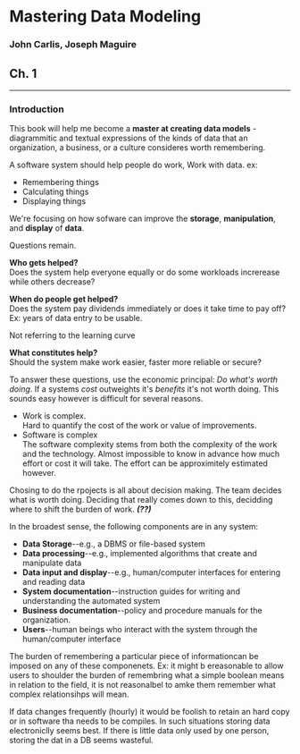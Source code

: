 # Mastering Data Modeling

### John Carlis, Joseph Maguire

## Ch. 1

----

### Introduction

This book will help me become a **master at creating data models** - diagrammitic and textual expressions of the kinds of data that an organization, a business, or a culture consideres worth remembering.

A software system should help people do work, Work with data. ex:

- Remembering things
- Calculating things
- Displaying things

We're focusing on how sofware can improve the **storage**, **manipulation**, and **display** of **data**.

Questions remain.

**Who gets helped?**  
Does the system help everyone equally or do some workloads increrease while others decrease?

**When do people get helped?**  
Does the system pay dividends immediately or does it take time to pay off? Ex: years of data entry to be usable.

Not referring to the learning curve

**What constitutes help?**  
Should the system make work easier, faster more reliable or secure?

To answer these questions, use the economic principal: *Do what's worth doing*. If a systems *cost* outweights it's *benefits* it's not worth doing. This sounds easy however is difficult for several reasons. 

- Work is complex.  
Hard to quantify the cost of the work or value of improvements.
- Software is complex  
The software complexity stems from both the complexity of the work and the technology. Almost impossible to know in advance how much effort or cost it will take. The effort can be approximitely estimated however.

Chosing to do the rpojects is all about decision making. The team decides what is worth doing. Deciding that really comes down to this, decidding where to shift the burden of work. **_(??)_**

In the broadest sense, the following components are in any system:

- **Data Storage**--e.g., a DBMS or file-based system
- **Data processing**--e.g., implemented algorithms that create and manipulate data
- **Data input and display**--e.g., human/computer interfaces for entering and reading data
- **System documentation**--instruction guides for writing and understanding the automated system
- **Business documentation**--policy and procedure manuals for the organization.
- **Users**--human beings who interact with the system through the human/computer interface

The burden of remembering a particular piece of informationcan be imposed on any of these componenets. Ex: it might b ereasonable to allow users to shoulder the burden of remembring what a simple boolean means in relation to the field, it is not reasonalbel to amke them remember what complex relationsihps will mean.

If data changes frequently (hourly) it would be foolish to retain an hard copy or in software tha needs to be compiles. In such situations storing data electroniclly seems best. If there is little data only used by one person, storing the dat in a DB seems wasteful.


